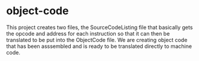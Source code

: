 # object-code
This project creates two files, the SourceCodeListing file that basically gets the opcode and address for each instruction so that it can then be translated to be put into the ObjectCode file. 
We are creating object code that has been asssembled and is ready to be translated directly to machine code. 
